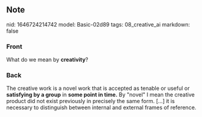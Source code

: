 ## Note
nid: 1646724214742
model: Basic-02d89
tags: 08_creative_ai
markdown: false

### Front
What do we mean by <b>creativity</b>?

### Back
The creative work is a novel work that is accepted as tenable or useful or <b>satisfying by a group</b> in <b>some point in time.</b> By "novel" I mean the creative product did not exist previously in precisely the same form. [...] it is necessary to distinguish between internal and external frames of reference.
